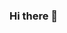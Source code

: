 ### Hi there 👋

<!--
**subhamsamir/subhamsamir** is a ✨ _special_ ✨ repository because its `README.md` (this file) appears on your GitHub profile.

Here are some ideas to get you started:

- 🔭 I’m currently working on mern stack
- 🌱 I’m currently learning react
- 👯 I’m looking to collaborate on mern stack application development
- 🤔 I’m looking for help with react js
- 💬 Ask me about web development & web technologies
- 📫 How to reach me: contact me on subhamsamir.in@gmail.com || drop connect on any social media @subhamsamir
- 😄 Pronouns: sam
- ⚡ Fun fact: I can Hate & love anything on same time
-->
